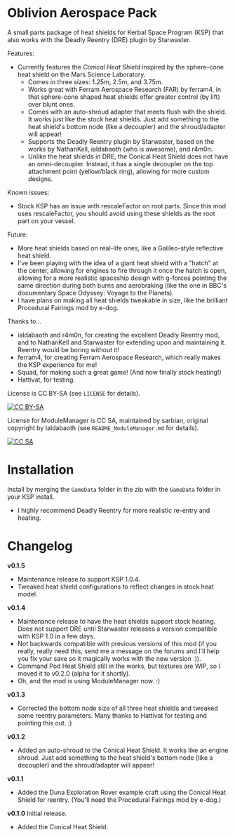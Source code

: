 # Oblivion Aerospace Pack

A small parts package of heat shields for Kerbal Space Program (KSP) that also works with the Deadly Reentry (DRE) plugin by Starwaster.

Features:
* Currently features the *Conical Heat Shield* inspired by the sphere-cone heat shield on the Mars Science Laboratory.
  * Comes in three sizes: 1.25m, 2.5m, and 3.75m.
  * Works great with Ferram Aerospace Research (FAR) by ferram4, in that sphere-cone shaped heat shields offer greater control (by lift) over blunt ones.
  * Comes with an auto-shroud adapter that meets flush with the shield. It works just like the stock heat shields. Just add something to the heat shield's bottom node (like a decoupler) and the shroud/adapter will appear!
  * Supports the Deadly Reentry plugin by Starwaster, based on the works by NathanKell, ialdabaoth (who is awesome), and r4m0n.
  * Unlike the heat shields in DRE, the Conical Heat Shield does not have an omni-decoupler. Instead, it has a single decoupler on the top attachment point (yellow/black ring), allowing for more custom designs.

Known issues:
* Stock KSP has an issue with rescaleFactor on root parts. Since this mod uses rescaleFactor, you should avoid using these shields as the root part on your vessel.

Future:
* More heat shields based on real-life ones, like a Galileo-style reflective heat shield.
* I've been playing with the idea of a giant heat shield with a "hatch" at the center, allowing for engines to fire through it once the hatch is open, allowing for a more realistic spaceship design with g-forces pointing the same direction during both burns and aerobraking (like the one in BBC's documentary Space Odyssey: Voyage to the Planets).
* I have plans on making all heat shields tweakable in size, like the brilliant Procedural Fairings mod by e-dog.

Thanks to...
* ialdabaoth and r4m0n, for creating the excellent Deadly Reentry mod, and to NathanKell and Starwaster for extending upon and maintaining it. Reentry would be boring without it!
* ferram4, for creating Ferram Aerospace Research, which really makes the KSP experience for me!
* Squad, for making such a great game! (And now finally stock heating!)
* Hattivat, for testing.

License is CC BY-SA (see `LICENSE` for details).

[![CC BY-SA](https://i.creativecommons.org/l/by-sa/4.0/88x31.png)](http://creativecommons.org/licenses/by-sa/4.0/)

License for ModuleManager is CC SA, maintained by sarbian, original copyright by Ialdabaoth (see `README_ModuleManager.md` for details).

[![CC SA](https://i.creativecommons.org/l/sa/1.0/88x31.png)](http://creativecommons.org/licenses/sa/1.0/)

# Installation

Install by merging the `GameData` folder in the zip with the `GameData` folder in your KSP install.

* I highly recommend Deadly Reentry for more realistic re-entry and heating.

# Changelog

**v0.1.5**
* Maintenance release to support KSP 1.0.4.
* Tweaked heat shield configurations to reflect changes in stock heat model.

**v0.1.4**
* Maintenance release to have the heat shields support stock heating. Does not support DRE until Starwaster releases a version compatible with KSP 1.0 in a few days.
* Not backwards compatible with previous versions of this mod (if you really, really need this, send me a message on the forums and I'll help you fix your save so it magically works with the new version :)).
* Command Pod Heat Shield still in the works, but textures are WIP, so I moved it to v0.2.0 (alpha for it shortly).
* Oh, and the mod is using ModuleManager now. :)

**v0.1.3**
* Corrected the bottom node size of all three heat shields and tweaked some reentry parameters. Many thanks to Hattivat for testing and pointing this out. :)

**v0.1.2**
* Added an auto-shroud to the Conical Heat Shield. It works like an engine shroud. Just add something to the heat shield's bottom node (like a decoupler) and the shroud/adapter will appear!

**v0.1.1**
* Added the Duna Exploration Rover example craft using the Conical Heat Shield for reentry. (You'll need the Procedural Fairings mod by e-dog.)

**v0.1.0** Initial release.
* Added the Conical Heat Shield.

